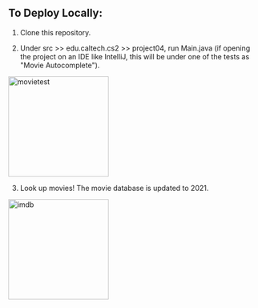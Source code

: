 ## To Deploy Locally:

1. Clone this repository.

2. Under src >> edu.caltech.cs2 >> project04, run Main.java 
(if opening the project on an IDE like IntelliJ, this will be under one of the tests as "Movie Autocomplete").


<img src="https://user-images.githubusercontent.com/66798771/121399896-e9982500-c924-11eb-90cc-3b88ca96edd8.jpg" alt="movietest" width="200"/>


3. Look up movies! The movie database is updated to 2021.


<img src="https://user-images.githubusercontent.com/66798771/121398740-ad17f980-c923-11eb-84a1-760404a1a31b.jpg" alt="imdb" width="200"/>
